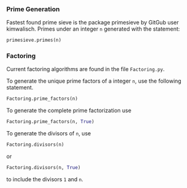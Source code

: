 ### Prime Generation

Fastest found prime sieve is the package primesieve by GitGub user kimwalisch.
Primes under an integer `n` generated with the statement:
```python
primesieve.primes(n)
```

### Factoring

Current factoring algorithms are found in the file `Factoring.py`.

To generate the unique prime factors of a integer `n`, use the following statement.
```python
Factoring.prime_factors(n)
```

To generate the complete prime factorization use
```python
Factoring.prime_factors(n, True)
```

To generate the divisors of `n`, use
```python
Factoring.divisors(n)
```
or
```python
Factoring.divisors(n, True)
```
to include the divisors `1` and `n`.
